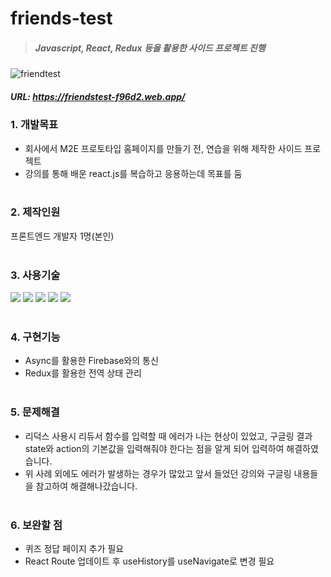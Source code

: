 # friends-test

> ##### Javascript, React, Redux 등을 활용한 사이드 프로젝트 진행
![friendtest](https://user-images.githubusercontent.com/108599126/224625387-e359ea90-7025-4b36-b6f5-00b1fd1cdfba.JPG)
##### URL: https://friendstest-f96d2.web.app/

### 1. 개발목표   
* 회사에서 M2E 프로토타입 홈페이지를 만들기 전, 연습을 위해 제작한 사이드 프로젝트   
* 강의를 통해 배운 react.js를 복습하고 응용하는데 목표를 둠
<br/><br/>

### 2. 제작인원
프론트엔드 개발자 1명(본인)
<br/><br/>

### 3. 사용기술
<img src="https://img.shields.io/badge/JavaScript-F7DF1E?style=flat&logo=javascript&logoColor=black"> <img src="https://img.shields.io/badge/React-61DAFB?style=flat&logo=react&logoColor=black"> <img src="https://img.shields.io/badge/Styled--Components-DB7093?style=flat&logo=styled-components&logoColor=white"> <img src="https://img.shields.io/badge/Redux-764ABC?style=flat&logo=redux&logoColor=white"> <img src="https://img.shields.io/badge/Firebase-FFCA28?style=flat&logo=firebase&logoColor=black">
<br/><br/>

### 4. 구현기능 
* Async를 활용한 Firebase와의 통신
* Redux를 활용한 전역 상태 관리
<br/><br/>

### 5. 문제해결
* 리덕스 사용시 리듀서 함수를 입력할 때 에러가 나는 현상이 있었고, 구글링 결과 state와 action의 기본값을 입력해줘야 한다는 점을 알게 되어 입력하여 해결하였습니다.
* 위 사례 외에도 에러가 발생하는 경우가 많았고 앞서 들었던 강의와 구글링 내용들을 참고하여 해결해나갔습니다.
<br/><br/>

### 6. 보완할 점
* 퀴즈 정답 페이지 추가 필요
* React Route 업데이트 후 useHistory를 useNavigate로 변경 필요
<br/><br/>

